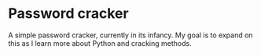 # Password cracker

A simple password cracker, currently in its infancy. My goal is to expand on this as I learn more about Python and cracking methods.
